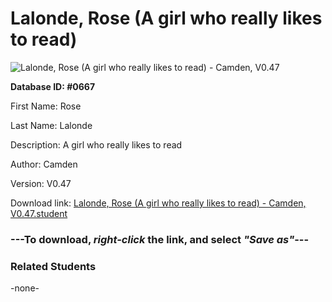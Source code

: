 # Lalonde, Rose (A girl who really likes to read)

<img src="Files/Lalonde, Rose (A girl who really likes to read).png" title="Lalonde, Rose (A girl who really likes to read) - Camden, V0.47">

**Database ID: #0667**

First Name: Rose

Last Name: Lalonde

Description: A girl who really likes to read

Author: Camden

Version: V0.47

Download link: <a href="https://raw.githubusercontent.com/Arbiter1223/Daigaku-Gurashi-Custom-Students/master/Files/Student Files/Lalonde%2C%20Rose%20(A%20girl%20who%20really%20likes%20to%20read)%20-%20Camden%2C%20V0.47.student">Lalonde, Rose (A girl who really likes to read) - Camden, V0.47.student</a>

### ---**To download, _right-click_ the link, and select _"Save as"_**---

### Related Students

-none-
